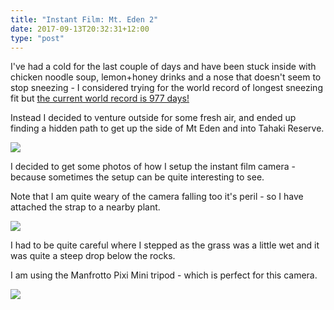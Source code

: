 ```yaml
---
title: "Instant Film: Mt. Eden 2"
date: 2017-09-13T20:32:31+12:00
type: "post"
---
```


I've had a cold for the last couple of days and have been stuck inside with
chicken noodle soup, lemon+honey drinks and a nose that doesn't seem to stop
sneezing - I considered trying for the world record of longest sneezing fit
but [the current world record is 977 days!](http://www.guinnessworldrecords.com/world-records/67595-longest-sneezing-fit)

Instead I decided to venture outside for some fresh air, and ended up
finding a hidden path to get up the side of Mt Eden and into Tahaki Reserve.

![](/img/instant-film-mt-eden-2.jpg)

I decided to get some photos of how I setup the instant film camera -
because sometimes the setup can be quite interesting to see.

Note that I am quite weary of the camera falling too it's peril - so I have
attached the strap to a nearby plant.

![](/img/instant-film-mt-eden-2-setup-2.jpg)

I had to be quite careful where I stepped as the grass was a little wet and it
was quite a steep drop below the rocks.

I am using the Manfrotto Pixi Mini tripod - which is perfect for this camera.

![](/img/instant-film-mt-eden-2-setup-1.jpg)
